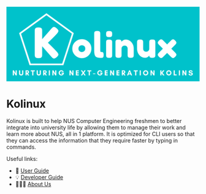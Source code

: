![Kolinux Logo](assets/images/logo.png)

# Kolinux

Kolinux is built to help NUS Computer Engineering freshmen to better integrate into university life
by allowing them to manage their work and learn more about NUS, all in 1 platform. It is optimized
for CLI users so that they can access the information that they require faster by typing in commands.

Useful links:
* 📖 [User Guide](UserGuide.md)
* 💡 [Developer Guide](DeveloperGuide.md)
* 👨‍👦‍👦 [About Us](AboutUs.md)

